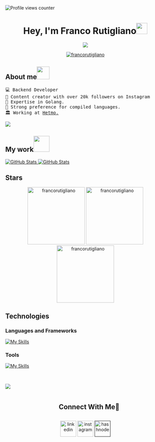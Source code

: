 
![Profile views counter](https://komarev.com/ghpvc/?username=FrancoRutigliano&&style=flat-square)

<h1 align="center">Hey, I'm Franco Rutigliano<img src="https://media.giphy.com/media/hvRJCLFzcasrR4ia7z/giphy.gif" width="35"></h1>
<p align="center">
  <a href="https://github.com/DenverCoder1/readme-typing-svg"><img src="https://readme-typing-svg.herokuapp.com?font=Time+New+Roman&color=%2336BCF7&size=25&center=true&vCenter=true&width=600&height=100&lines=Welcome+to+my+Github;Backend+Developer;Golang+Dev"></a>
</p> 


<p align="center"> <a href="https://github.com/ryo-ma/github-profile-trophy"><img src="https://github-profile-trophy.vercel.app/?username=francorutigliano&theme=tokyonight" alt="francorutigliano" /></a> </p>


<h2 align="left">About me<img height="40" src="https://emoji.gg/assets/emoji/7333-parrotdance.gif"></h2>
<pre>
💻 Backend Developer
🔭 Content creator with over 20k followers on Instagram
🌟 Expertise in Golang.
🚩 Strong preference for compiled languages.
🏛️ Working at <a href="https://hetmo.com/" target="_blank">Hetmo.</a>
</pre>

<!--📝 My most recent Project: Check this out <a href="https://github.com/FrancoRutigliano/L-athelier-back/" target="_blank">PROJECT</a>-->
<!-- 🤔 Actively seeking <b>new</b> jobs opportunieties: Check out <a href="https://drive.google.com/file/d/1TgXhBdsbI3fdId2Q2OBeB6mIMFmFMNFc/view?usp=sharing" target="_blank">MY RESUME.</a>
</pre> -->


<!--horizontal divider(gradiant)-->
<img src="https://user-images.githubusercontent.com/73097560/115834477-dbab4500-a447-11eb-908a-139a6edaec5c.gif">

<h2 align="left">My work<img src = "https://github.com/7oSkaaa/7oSkaaa/blob/main/Images/OS.gif?raw=true" width=50px></h2>

<div>
  <p align="left">
	<a href="https://github.com/FrancoRutigliano/L-athelier-back">
      		<img src="https://github-readme-stats.vercel.app/api/pin/?username=francorutigliano&repo=L-athelier-back&theme=tokyonight" alt="GitHub Stats" />
  	</a>
	<a href="https://github.com/FrancoRutigliano/AT3-TelegramBot">
      		<img src="https://github-readme-stats.vercel.app/api/pin/?username=francorutigliano&repo=AT3-TelegramBot&theme=tokyonight" alt="GitHub Stats" />
  	</a>
  </p>
</div>

<h2 align="left">Stars</h2> 

<div align="center">
  <img height="180em" src="https://github-readme-stats.vercel.app/api/top-langs/?username=francorutigliano&layout=compact&theme=tokyonight" alt="francorutigliano" />
  <img height="180em" src="https://github-readme-stats.vercel.app/api?username=francorutigliano&show_icons=true&locale=en&theme=tokyonight" alt="francorutigliano" />
  <img height="180em" src="https://github-readme-streak-stats.herokuapp.com/?user=francorutigliano&theme=tokyonight" alt="francorutigliano" />
</div>


<h2 align="left">Technologies</h2> 

### Languages and Frameworks
[![My Skills](https://skillicons.dev/icons?i=go,nodejs,nestjs,rust,ts,js)](https://skillicons.dev)

### Tools
[![My Skills](https://skillicons.dev/icons?i=docker,git,graphql,mongodb,mysql,postgres,postman,redis,sequelize,aws,bash,linux)](https://skillicons.dev)


<br>  
<br/>  


<!--horizontal divider(gradiant)-->
<img src="https://user-images.githubusercontent.com/73097560/115834477-dbab4500-a447-11eb-908a-139a6edaec5c.gif">

<div id="user-content-toc">
  <ul align="center">
    <summary><h2 style="display: inline-block">Connect With Me🤝</h2></summary>
  </ul>
</div>

<!--icons and links-->
<p align="center">
<a href="https://www.linkedin.com/in/francorutigliano/" target="blank"><img align="center" src="https://user-images.githubusercontent.com/88904952/234979284-68c11d7f-1acc-4f0c-ac78-044e1037d7b0.png" alt="linkedin" height="50" width="50" /></a>
<a href="https://www.instagram.com/francorutiglianook/" target="blank"><img align="center" src="https://user-images.githubusercontent.com/88904952/234981169-2dd1e58f-4b7e-468c-8213-034ba62156c3.png" alt="instagram" height="50" width="50" /></a>
<a href="" target="blank"><img align="center" src="https://user-images.githubusercontent.com/88904952/234982196-562aea17-5532-4550-8c08-1c7cb994a541.png" alt="hashnode" height="50" width="50" /></a>  
</p>
